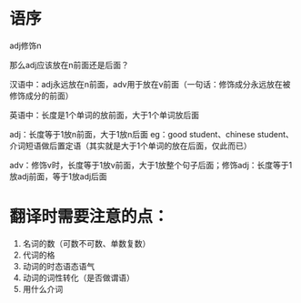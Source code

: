 # 语序
adj修饰n

那么adj应该放在n前面还是后面？

汉语中：adj永远放在n前面，adv用于放在v前面（一句话：修饰成分永远放在被修饰成分的前面）

英语中：长度是1个单词的放前面，大于1个单词放后面

adj：长度等于1放n前面，大于1放n后面
eg：good student、chinese student、介词短语做后置定语（其实就是大于1个单词的放在后面，仅此而已）

adv：修饰v时，长度等于1放v前面，大于1放整个句子后面；修饰adj：长度等于1放adj前面，等于1放adj后面
# 翻译时需要注意的点：
1. 名词的数（可数不可数、单数复数）
2. 代词的格
3. 动词的时态语态语气
4. 动词的词性转化（是否做谓语）
5. 用什么介词